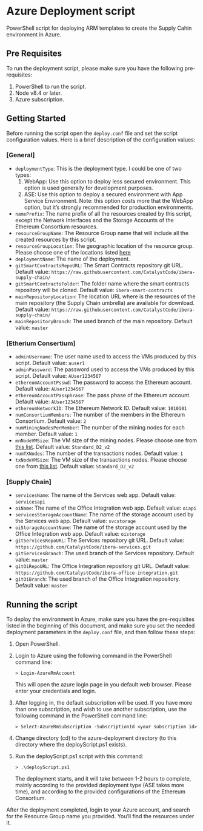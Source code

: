 # Azure Deployment script
PowerShell script for deploying ARM templates to create the Supply Cahin environment in Azure.

## Pre Requisites
To run the deployment script, please make sure you have the following pre-requisites:
1.	PowerShell to run the script.
2.	Node v8.4 or later.
3.	Azure subscription.

## Getting Started
Before running the script open the `deploy.conf` file and set the script configuration values.
Here is a brief description of the configuration values:

### [General]
* `deploymentType`: This is the deployment type. I could be one of two types:
    1.	WebApp: Use this option to deploy less secured environment. This option is used generally for development purposes.
    2.	ASE: Use this option to deploy a secured environment with App Service Environment. Note: this option costs more that the WebApp option, but it’s strongly recommended for production environments.
* `namePrefix`: The name prefix of all the resources created by this script, except the Network Interfaces and the Storage Accounts of the Ethereum Consortium resources.
* `resourceGroupName`: The Resource Group name that will include all the created resources by this script.
* `resourceGroupLocation`: The geographic location of the resource group. Please choose one of the locations listed [here](https://azure.microsoft.com/en-us/regions/)
* `deploymentName`: The name of the deployment.
* `gitSmartContractsRepoURL`: The Smart Contracts repository git URL. Default value: `https://raw.githubusercontent.com/CatalystCode/ibera-supply-chain/`
* `gitSmartContractsFolder`: The folder name where the smart contracts repository will be cloned. Default value: `ibera-smart-contracts`
* `mainRepositoryLocation`: The location URL where is the resources of the main repository (the Supply Chain umbrella) are available for download. Default value: `https://raw.githubusercontent.com/CatalystCode/ibera-supply-chain/`
* `mainRepositoryBranch`: The used branch of the main repository. Default value: `master`

### [Etherium Consertium]
* `adminUsername`: The user name used to access the VMs produced by this script. Default value: `auser1`
* `adminPassword`: The password used to access the VMs produced by this script. Default value: `AUser1234567`
* `ethereumAccountPsswd`: The password to access the Ethereum account. Default value: `AUser1234567`
* `ethereumAccountPassphrase`: The pass phase of the Ethereum account. Default value: `AUser1234567`
* `ethereumNetworkID`: The Ethereum Network ID. Default value: `1010101`
* `numConsortiumMembers`: The number of the members in the Ethereum Consortium. Default value: `2`
* `numMiningNodesPerMember`: The number of the mining nodes for each member. Default value: `1`
* `mnNodeVMSize`: The VM size of the mining nodes. Please choose one from [this list](https://docs.microsoft.com/en-us/azure/virtual-machines/windows/sizes-general). Default value: `Standard_D2_v2`
* `numTXNodes`: The number of the transactions nodes. Default value: `1`
* `txNodeVMSize`: The VM size of the transactions nodes. Please choose one from [this list](https://docs.microsoft.com/en-us/azure/virtual-machines/windows/sizes-general). Default value: `Standard_D2_v2`

### [Supply Chain]
* `servicesName`: The name of the Services web app. Default value: `servicesapi`
* `oiName`: The name of the Office Integration web app. Default value: `oiapi`
* `servicesStorageAccountName`: The name of the storage account used by the Services web app. Default value: `svcstorage`
* `oiStorageAccountName`: The name of the storage account used by the Office Integration web app. Default value: `oistorage`
* `gitServicesRepoURL`: The Services repository git URL. Default value: `https://github.com/CatalystCode/ibera-services.git`
* `gitServicesBranch`: The used branch of the Services repository. Default value: `master`
* `gitOiRepoURL`: The Office Integration repository git URL. Default value: `https://github.com/CatalystCode/ibera-office-integration.git`
* `gitOiBranch`: The used branch of the Office Integration repository. Default value: `master`

## Running the script
To deploy the environment in Azure, make sure you have the pre-requisites listed in the beginning of this document, and make sure you set the needed deployment parameters in the `deploy.conf` file, and then follow these steps:
1.	Open PowerShell.

2.	Login to Azure using the following command in the PowerShell command line:
    ```
    > Login-AzureRmAccount
    ```
    This will open the azure login page in you default web browser. Please enter your credentials and login.

3.	After logging in, the default subscription will be used. If you have more than one subscription, and wish to use another subscription, use the following command in the PowerShell command line:
    ```
    > Select-AzureRmSubscription -SubscriptionId <your subscription id>
    ```

4.	Change directory (cd) to the azure-deployment directory (to this directory where the deployScript.ps1 exists).

5.	Run the deployScript.ps1 script with this command:
    ```
    > .\deployScript.ps1
    ```
    The deployment starts, and it will take between 1-2 hours to complete, mainly according to the provided deployment type (ASE takes more time), and according to the provided configurations of the Ethereum Consortium.

After the deployment completed, login to your Azure account, and search for the Resource Group name you provided. You’ll find the resources under it.

